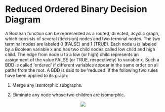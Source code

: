 # Reduced Ordered Binary Decision Diagram
A Boolean function can be represented as a rooted, directed, acyclic graph, which consists of several (decision) nodes and two terminal nodes. The two terminal nodes are labeled 0 (FALSE) and 1 (TRUE). Each node u is labeled by a Boolean variable x and has two child nodes called low child and high child. The edge from node u to a low (or high) child represents an assignment of the value FALSE (or TRUE, respectively) to variable x. Such a BDD is called 'ordered' if different variables appear in the same order on all paths from the root. A BDD is said to be 'reduced' if the following two rules have been applied to its graph:

1. Merge any isomorphic subgraphs.

2. Eliminate any node whose two children are isomorphic.

<p align="center">
<img src="https://user-images.githubusercontent.com/58945374/117542249-79506800-b035-11eb-9a86-b956359f7c64.png">
</p>
